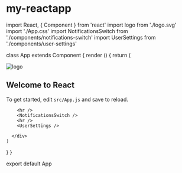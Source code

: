 # my-reactapp
import React, { Component } from 'react'
import logo from './logo.svg'
import './App.css'
import NotificationsSwitch from './components/notifications-switch'
import UserSettings from './components/user-settings'

class App extends Component {
  render () {
    return (
      <div className='App'>
        <div className='App-header'>
          <img src={logo} className='App-logo' alt='logo' />
          <h2>Welcome to React</h2>
        </div>
        <p className='App-intro'>
          To get started, edit <code>src/App.js</code> and save to reload.
        </p>

        <hr />
        <NotificationsSwitch />
        <hr />
        <UserSettings />

      </div>
    )
  }
}

export default App
